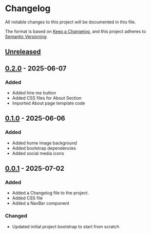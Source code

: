 # Changelog

All notable changes to this project will be documented in this file.

The format is based on [Keep a Changelog](https://keepachangelog.com/en/1.1.0/),
and this project adheres to [Semantic Versioning](https://semver.org/spec/v2.0.0.html).

## [Unreleased]

## [0.2.0] - 2025-06-07

### Added

- Added hire me button
- Added CSS files for About Section
- Imported About page template code

## [0.1.0] - 2025-06-06

### Added

- Added home image background
- Added bootstrap dependencies
- Added social media icons

## [0.0.1] - 2025-07-02

### Added

- Added a Changelog file to the project.
- Added CSS file
- Added a NavBar component

### Changed

- Updated initial project bootstrap to start from scratch

[unreleased]: https://github.com/lenblazy/mwabonje-portfolio/compare/release/0.2.0...develop

[0.2.0]: https://github.com/lenblazy/mwabonje-portfolio/releases/tag/v0.2.0

[0.1.0]: https://github.com/lenblazy/mwabonje-portfolio/releases/tag/v0.1.0

[0.0.1]: https://github.com/lenblazy/mwabonje-portfolio/releases/tag/v0.0.1
